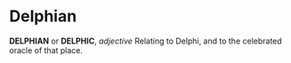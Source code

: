 # Delphian

**DELPHIAN** or **DELPHIC**, _adjective_ Relating to Delphi, and to the celebrated oracle of that place.